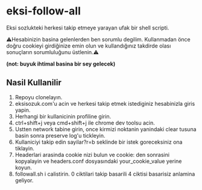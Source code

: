 eksi-follow-all
=====
Eksi sozlukteki herkesi takip etmeye yarayan ufak bir shell scripti.

⚠️Hesabinizin basina gelenlerden ben sorumlu degilim. Kullanmadan önce doğru cookieyi girdiğinize emin olun ve kullandığınız takdirde olası sonuçların sorumluluğunu üstlenin.⚠️

**(not: buyuk ihtimal basina bir sey gelecek)**

Nasil Kullanilir
--------------------------------------------------------------------------------

1. Repoyu clonelayın.
2. eksisozuk.com'u acin ve herkesi takip etmek istediginiz hesabinizla giris yapin.
3. Herhangi bir kullanicinin profiline girin.
4. ctrl+shift+j veya cmd+shift+j ile chrome dev toolsu acin.
5. Ustten network tabine girin, once kirmizi noktanin yanindaki clear tusuna basin sonra preserve log'u tickleyin.
6. Kullaniciyi takip edin sayilar?r=b seklinde bir istek goreceksiniz ona tiklayin.
7. Headerlari arasinda cookie nizi bulun ve cookie: den sonrasini kopyalayin ve headers.conf dosyasındaki your_cookie_value yerine koyun.
8. followall.sh i calistirin. 0 ciktilari takip basarili 4 ciktisi basarisiz anlamina geliyor.
